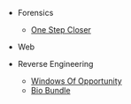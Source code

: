 * Forensics
    + [One Step Closer](./Forensics/README.md#OneStepCloser)

* Web

* Reverse Engineering
    + [Windows Of Opportunity](./Reversing/README.md#WindowsOfOpportunity)
    + [Bio Bundle](./Reversing/README.md#BioBundle)
